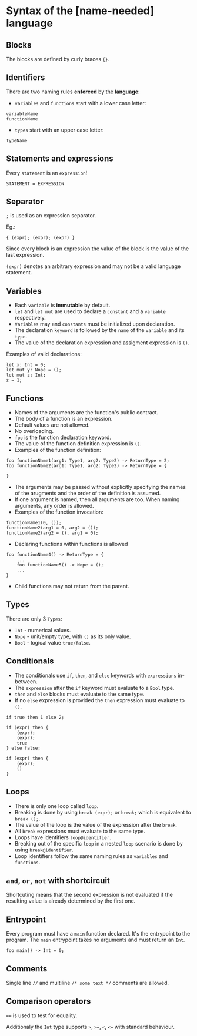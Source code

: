 # Syntax of the [name-needed] language

## Blocks
The blocks are defined by curly braces `{}`.

## Identifiers
There are two naming rules **enforced** by the **language**:
- `variables` and `functions` start with a lower case letter:
```
variableName
functionName
```
- `types` start with an upper case letter:
```
TypeName
```

## Statements and expressions
Every `statement` is an `expression`!

`STATEMENT = EXPRESSION`

## Separator
`;` is used as an expression separator. 

Eg.:
```
{ (expr); (expr); (expr) }
```
Since every block is an expression the value of the block is the value of the last expression.

`(expr)` denotes an arbitrary expression and may not be a valid language statement.

## Variables
- Each `variable` is **immutable** by default. 
- `let` and `let mut` are used to declare a `constant` and a `variable` respectively.
- `Variables` may and `constants` must be initialized upon declaration.
- The declaration `keyword` is followed by the `name` of the `variable` and its `type`.
- The value of the declaration expression and assigment expression is `()`. 

Examples of valid declarations:
```
let x: Int = 0;
let mut y: Nope = ();
let mut z: Int;
z = 1;
```
## Functions
- Names of the arguments are the function's public contract.
- The body of a function is an expression.
- Default values are not allowed.
- No overloading.
- `foo` is the function declaration keyword.
- The value of the function definition expression is `()`.
- Examples of the function definition:
```
foo functionName1(arg1: Type1, arg2: Type2) -> ReturnType = 2;
foo functionName2(arg1: Type1, arg2: Type2) -> ReturnType = {

}
```
- The arguments may be passed without explicitly specifying the names of the arugments and the order of the definition is assumed.
- If one argument is named, then all arguments are too. When naming arguments, any order is allowed.
- Examples of the function invocation: 
```
functionName1(0, ());
functionName2(arg1 = 0, arg2 = ());
functionName2(arg2 = (), arg1 = 0);
```
- Declaring functions within functions is allowed
```
foo functionName4() -> ReturnType = {
    ...
    foo functionName5() -> Nope = ();
    ...
}
```
- Child functions may not return from the parent.


## Types
There are only 3 `Types`:
- `Int` - numerical values.
- `Nope` - unit/empty type, with `()` as its only value.
- `Bool` - logical value `true/false`.


## Conditionals
- The conditionals use `if`, `then`, and `else` keywords with `expressions` in-between. 
- The `expression` after the `if` keyword must evaluate to a `Bool` type.
- `then` and `else` blocks must evaluate to the same type.
- If no `else` expression is provided the `then` expression must evaluate to `()`.
```
if true then 1 else 2;

if (expr) then {
    (expr);
    (expr);
    true
} else false;

if (expr) then {
    (expr);
    ()
}
```

## Loops

- There is only one loop called `loop`.
- Breaking is done by using `break (expr);` or `break;` which is equivalent to `break ();`.
- The value of the loop is the value of the expression after the `break`.
- All `break` expressions must evaluate to the same type.
- Loops have identifiers `loop@identifier`.
- Breaking out of the specific `loop` in a nested `loop` scenario is done by using `break@identifier`.
- Loop identifiers follow the same naming rules as `variables` and `functions`.

## `and`, `or`, `not` with shortcircuit
Shortcuting means that the second expression is not evaluated if the resulting value is already determined by the first one.

## Entrypoint
Every program must have a `main` function declared. It's the entrypoint to the program. The `main` entrypoint takes no arguments and must return an `Int`. 
```
foo main() -> Int = 0;
```

## Comments
Single line `//` and multiline `/* some text */` comments are allowed.

## Comparison operators 
`==` is used to test for equality.

Additionaly the `Int` type supports `>`, `>=`, `<`, `<=` with standard behaviour.


